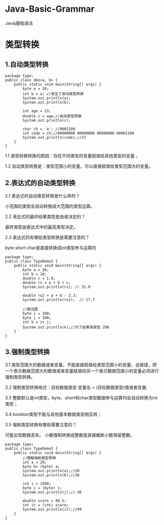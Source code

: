 # Java-Basic-Grammar
Javaj基础语法
# 类型转换

## 1.自动类型转换

```
package type;
public class dmo<a, b> {
    public static void main(String[] args) {
        byte a = 20;
        int b = a; //发生了自动类型转换
        System.out.println(a);
        System.out.println(b);

        int age = 23;
        double c = age;//自动类型转换
        System.out.println(c);

        char ch = 'a'; //0001100
        int code = ch;//00000000 00000000 00000000 00001100
        System.out.println(code);//37
    }
}
```

1.1 类型转换转换的原因：存在不同类型的变量赋值给其他类型的变量 。

1.2 自动类型转换是：类型范围小的变量，可以直接赋值给类型范围大的变量。

## 2.表达式的自动类型转换

2.1 表达式的自动类型转换是什么样的？

小范围的类型会自动转换成大范围的类型运算。

2.2 表达式的最终结果类型是由谁决定的？

最终类型由表达式中的最高类型决定。 

2.3 表达式的有哪些类型转换是需要注意的？ 

byte short char是直接转换成int类型参与运算的

```
package type;
public class TypeDemo2 {
    public static void main(String[] args) {
        byte a = 20;
        int b = 10;
        double c = 1.0;
        double rs = a + b + c;
        System.out.println(rs); // 31.0
        
        double rs2 = a + b - 2.3;
        System.out.println(rs2);  // 27.7

        //面试题
        byte i = 100;
        byte j = 100;
        int k = i+ j;
        System.out.println(k);//为了结果保真性 200
    }
}
```

## 3.强制类型转换

3.1 类型范围大的数据或者变量，不能直接赋值给类型范围小的变量，会报错，把一个表示数据范围大的数值或者变量赋值给另一个表示数据范围小的变量必须进行强制类型转换。

3.2 强制类型转换格式：目标数据类型 变量名 = (目标数据类型)值或者变量;

3.3 整数默认是int类型，byte、short和char类型数据参与运算均会自动转换为int类型；

3.4 boolean类型不能与其他基本数据类型相互转；

3.5 强制类型转换有哪些需要注意的？ 

可能出现数据丢失。 小数强制转换成整数是直接截断小数保留整数。

```
package type;
public class TypeDemo3 {
    public static void main(String[] args) {
        //理解强制类型转换
        int a = 20;
        byte b= (byte) a;
        System.out.println(a);//20
        System.out.println(b);//20

        int i = 1500;
        byte j = (byte) i;
        System.out.println(j);//-36

        double score = 99.5;
        int it = (int) score;
        System.out.println(it);//99
    }
}
```
